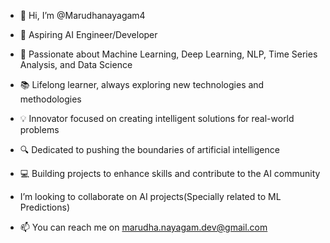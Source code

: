
* 👋 Hi, I’m @Marudhanayagam4
* 🚀 Aspiring AI Engineer/Developer

* 🌟 Passionate about Machine Learning, Deep Learning, NLP, Time Series Analysis, and Data Science
* 📚 Lifelong learner, always exploring new technologies and methodologies
* 💡 Innovator focused on creating intelligent solutions for real-world problems
* 🔍 Dedicated to pushing the boundaries of artificial intelligence
* 💻 Building projects to enhance skills and contribute to the AI community

* I’m looking to collaborate on AI projects(Specially related to ML Predictions)
* 📫 You can reach me on marudha.nayagam.dev@gmail.com
